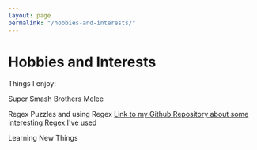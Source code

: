```yaml
---
layout: page
permalink: "/hobbies-and-interests/"
---
```


# Hobbies and Interests

Things I enjoy:

Super Smash Brothers Melee

Regex Puzzles and using Regex
[Link to my Github Repository about some interesting Regex I've used](https://github.com/boyd109/Regex_Tricks)

Learning New Things
